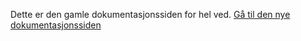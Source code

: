 Dette er den gamle dokumentasjonssiden for hel ved. [Gå til den nye dokumentasjonssiden](https://github.com/navikt/utsjekk-docs)